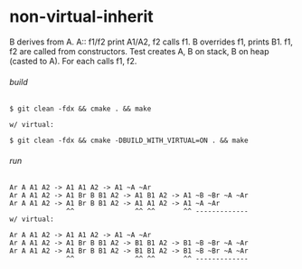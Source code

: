 # non-virtual-inherit

B derives from A. A:: f1/f2 print A1/A2, f2 calls f1. B overrides f1, prints B1. f1, f2 are called from constructors. Test creates A, B on stack, B on heap (casted to A). For each calls f1, f2.

###### build

```shell script
$ git clean -fdx && cmake . && make

w/ virtual:

$ git clean -fdx && cmake -DBUILD_WITH_VIRTUAL=ON . && make
```

###### run

```shell script
Ar A A1 A2 -> A1 A1 A2 -> A1 ~A ~Ar 
Ar A A1 A2 -> A1 Br B B1 A2 -> A1 B1 A2 -> A1 ~B ~Br ~A ~Ar 
Ar A A1 A2 -> A1 Br B B1 A2 -> A1 A1 A2 -> A1 ~A ~Ar
              ^^               ^^ ^^       ^^ -------------
w/ virtual:

Ar A A1 A2 -> A1 A1 A2 -> A1 ~A ~Ar 
Ar A A1 A2 -> A1 Br B B1 A2 -> B1 B1 A2 -> B1 ~B ~Br ~A ~Ar 
Ar A A1 A2 -> A1 Br B B1 A2 -> B1 B1 A2 -> B1 ~B ~Br ~A ~Ar 
              ^^               ^^ ^^       ^^ -------------
```
